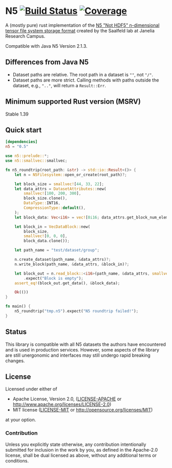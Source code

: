 # N5 [![Build Status](https://travis-ci.org/aschampion/rust-n5.svg?branch=master)](https://travis-ci.org/aschampion/rust-n5) [![Coverage](https://codecov.io/gh/aschampion/rust-n5/branch/master/graph/badge.svg)](https://codecov.io/gh/aschampion/rust-n5)

A (mostly pure) rust implementation of the [N5 "Not HDF5" n-dimensional tensor file system storage format](https://github.com/saalfeldlab/n5) created by the Saalfeld lab at Janelia Research Campus.

Compatible with Java N5 Version 2.1.3.

## Differences from Java N5
- Dataset paths are relative. The root path in a dataset is `""`, not `"/"`.
- Dataset paths are more strict. Calling methods with paths outside the dataset, e.g., `".."`, will return a `Result::Err`.

## Minimum supported Rust version (MSRV)

Stable 1.39

## Quick start

```toml
[dependencies]
n5 = "0.5"
```

```rust
use n5::prelude::*;
use n5::smallvec::smallvec;

fn n5_roundtrip(root_path: &str) -> std::io::Result<()> {
    let n = N5Filesystem::open_or_create(root_path)?;

    let block_size = smallvec![44, 33, 22];
    let data_attrs = DatasetAttributes::new(
        smallvec![100, 200, 300],
        block_size.clone(),
        DataType::INT16,
        CompressionType::default(),
    );
    let block_data: Vec<i16> = vec![0i16; data_attrs.get_block_num_elements()];

    let block_in = VecDataBlock::new(
        block_size,
        smallvec![0, 0, 0],
        block_data.clone());

    let path_name = "test/dataset/group";

    n.create_dataset(path_name, &data_attrs)?;
    n.write_block(path_name, &data_attrs, &block_in)?;

    let block_out = n.read_block::<i16>(path_name, &data_attrs, smallvec![0, 0, 0])?
        .expect("Block is empty");
    assert_eq!(block_out.get_data(), &block_data);

    Ok(())
}

fn main() {
    n5_roundtrip("tmp.n5").expect("N5 roundtrip failed!");
}
```

## Status

This library is compatible with all N5 datasets the authors have encountered and is used in production services. However, some aspects of the library are still unergonomic and interfaces may still undergo rapid breaking changes.

## License

Licensed under either of

- Apache License, Version 2.0, ([LICENSE-APACHE](LICENSE-APACHE) or http://www.apache.org/licenses/LICENSE-2.0)
- MIT license ([LICENSE-MIT](LICENSE-MIT) or http://opensource.org/licenses/MIT)

at your option.

### Contribution

Unless you explicitly state otherwise, any contribution intentionally submitted for inclusion in the work by you, as defined in the Apache-2.0 license, shall be dual licensed as above, without any additional terms or conditions.
